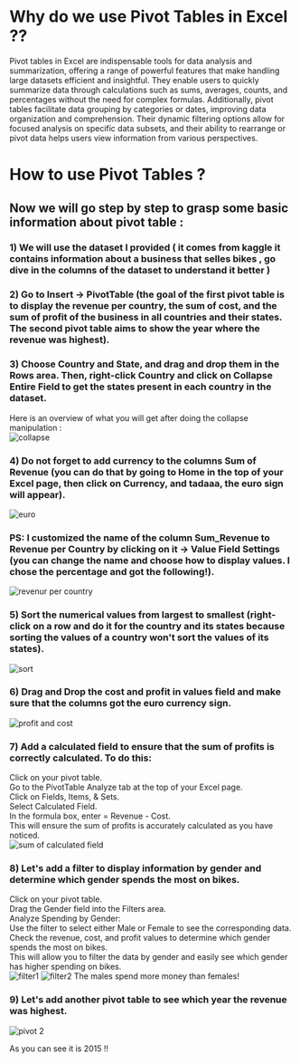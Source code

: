 # Why do we use Pivot Tables in Excel ??

Pivot tables in Excel are indispensable tools for data analysis and summarization, offering a range of powerful features that make handling large datasets efficient and insightful. They enable users to quickly summarize data through calculations such as sums, averages, counts, and percentages without the need for complex formulas. Additionally, pivot tables facilitate data grouping by categories or dates, improving data organization and comprehension. Their dynamic filtering options allow for focused analysis on specific data subsets, and their ability to rearrange or pivot data helps users view information from various perspectives.
# How to use Pivot Tables ?
## Now we will go step by step to grasp some basic information about pivot table :
### 1) We will use the dataset I provided ( it comes from kaggle it contains information about a business that selles bikes , go dive in the columns of the dataset to understand it better )
### 2) Go to Insert -> PivotTable (the goal of the first pivot table is to display the revenue per country, the sum of cost, and the sum of profit of the business in all countries and their states. The second pivot table aims to show the year where the revenue was highest).
### 3) Choose Country and State, and drag and drop them in the Rows area. Then, right-click Country and click on Collapse Entire Field to get the states present in each country in the dataset.
Here is an overview of what you will get after doing the collapse manipulation :<br>
![collapse](https://github.com/user-attachments/assets/2a1988c0-7be2-4ca4-af38-4a4b80fb6257)
### 4) Do not forget to add currency to the columns  Sum of Revenue (you can do that by going to Home in the top of your Excel page, then click on Currency, and tadaaa, the euro sign will appear).
![euro](https://github.com/user-attachments/assets/bbb33c9f-ef69-4691-a165-694578f3c3cf)
### PS: I customized the name of the column Sum_Revenue to Revenue per Country by clicking on it -> Value Field Settings (you can change the name and choose how to display values. I chose the percentage and got the following!).
![revenur per country](https://github.com/user-attachments/assets/9ab44412-2d41-4a18-a43e-1d2a6f857c77)
### 5) Sort the numerical values from largest to smallest (right-click on a row and do it for the country and its states because sorting the values of a country won't sort the values of its states).
![sort](https://github.com/user-attachments/assets/b7b6cfda-80cd-4859-aa40-d2a85d527c12)
### 6) Drag and Drop the cost and profit in values field and make sure that the columns got the euro currency sign.
![profit and cost](https://github.com/user-attachments/assets/09cfa69d-d836-4e71-9b66-8fa068dc27c9)
### 7) Add a calculated field to ensure that the sum of profits is correctly calculated. To do this:<br>
Click on your pivot table.<br>
Go to the PivotTable Analyze tab at the top of your Excel page.<br>
Click on Fields, Items, & Sets.<br>
Select Calculated Field.<br>
In the formula box, enter = Revenue - Cost.<br>
This will ensure the sum of profits is accurately calculated as you have noticed.<br>
![sum of calculated field](https://github.com/user-attachments/assets/1486157e-5444-4f98-9cec-4acb23f5cc74)
### 8) Let's add a filter to display information by gender and determine which gender spends the most on bikes.<br>
Click on your pivot table.<br>
Drag the Gender field into the Filters area.<br>
Analyze Spending by Gender:<br>
Use the filter to select either Male or Female to see the corresponding data.<br>
Check the revenue, cost, and profit values to determine which gender spends the most on bikes.<br>
This will allow you to filter the data by gender and easily see which gender has higher spending on bikes.<br>
![filter1](https://github.com/user-attachments/assets/2f70debb-61ef-403b-886f-62e2a8cef493)
![filter2](https://github.com/user-attachments/assets/57b8ee7b-af09-40f5-b1bf-cc088edbe85f)
The males spend more money than females!
### 9) Let's add another pivot table to see which year the revenue was highest.
![pivot 2](https://github.com/user-attachments/assets/f285501a-488d-4b70-b7e5-69ee33d76424)

As you can see it is 2015 !!
